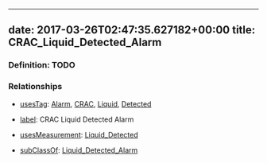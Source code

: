 
---
date: 2017-03-26T02:47:35.627182+00:00
title: CRAC_Liquid_Detected_Alarm
---
### Definition: TODO

### Relationships

* [usesTag](https://brickschema.org/schema/1.0/BrickFrame#usesTag): [Alarm](https://brickschema.org/schema/1.0/BrickTag#Alarm), [CRAC](https://brickschema.org/schema/1.0/BrickTag#CRAC), [Liquid](https://brickschema.org/schema/1.0/BrickTag#Liquid), [Detected](https://brickschema.org/schema/1.0/BrickTag#Detected)

* [label](http://www.w3.org/2000/01/rdf-schema#label): CRAC Liquid Detected Alarm

* [usesMeasurement](https://brickschema.org/schema/1.0/BrickFrame#usesMeasurement): [Liquid_Detected](https://brickschema.org/schema/1.0/Brick#Liquid_Detected)

* [subClassOf](http://www.w3.org/2000/01/rdf-schema#subClassOf): [Liquid_Detected_Alarm](https://brickschema.org/schema/1.0/Brick#Liquid_Detected_Alarm)
